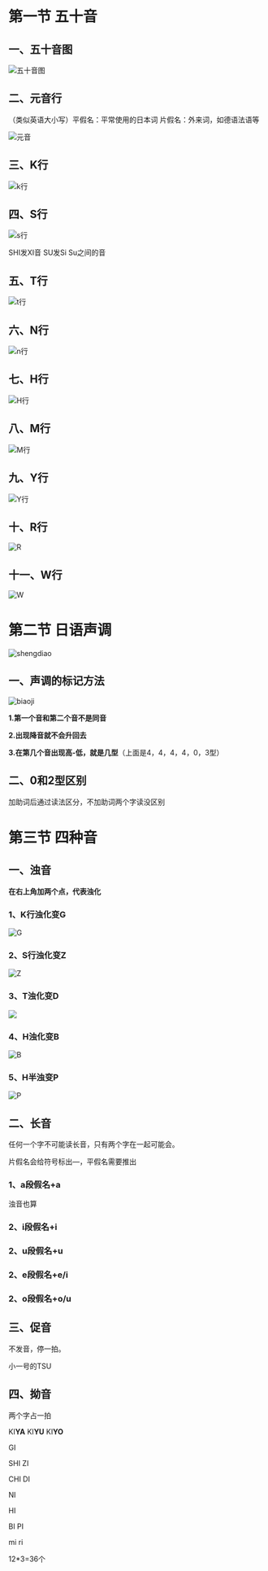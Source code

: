 # 第一节 五十音

## 一、五十音图

![五十音图](image\1_五十音上.png)

## 二、元音行

（类似英语大小写）平假名：平常使用的日本词  片假名：外来词，如德语法语等

![元音](image\1_元音.png)

## 三、K行

![k行](image\1_第二行.png)

## 四、S行

![s行](image\1_第三行.png)

SHI发XI音  SU发Si Su之间的音

## 五、T行

![t行](image\1_第四行.png)

## 六、N行

![n行](image\1_第五行.png)

## 七、H行

![H行](image\1_第六行.png)

## 八、M行

![M行](image\1_第七行.png)

## 九、Y行

![Y行](image\1_第八行.png)

## 十、R行

![R](image\1_第九行.png)

## 十一、W行

![W](image\1_第十行.png)

# 第二节  日语声调

![shengdiao](image\1_声调.png)

## 一、声调的标记方法

![biaoji](image\1_声调标记.png)

**1.第一个音和第二个音不是同音**

**2.出现降音就不会升回去**

**3.在第几个音出现高-低，就是几型**（上面是4，4，4，4，0，3型）

## 二、0和2型区别

加助词后通过读法区分，不加助词两个字读没区别



# 第三节 四种音

## 一、浊音

**在右上角加两个点，代表浊化**

### 1、K行浊化变G

![G](image\1_K浊音.png)

### 2、S行浊化变Z

![Z](image\1_S浊音.png)

### 3、T浊化变D

![](image\1_T浊音.png)

### 4、H浊化变B

![B](image\1_H浊音.png)

### 5、H半浊变P

![P](image\1_H半浊音.png)

## 二、长音

任何一个字不可能读长音，只有两个字在一起可能会。

片假名会给符号标出—，平假名需要推出

### 1、a段假名+a

浊音也算

### 2、i段假名+i

### 2、u段假名+u

### 2、e段假名+e/i

### 2、o段假名+o/u

## 三、促音

不发音，停一拍。

小一号的TSU

## 四、拗音

两个字占一拍

KI**YA**  KI**YU** KI**YO** 

GI

SHI ZI

CHI DI

NI 

HI

BI PI

mi ri

12*3=36个